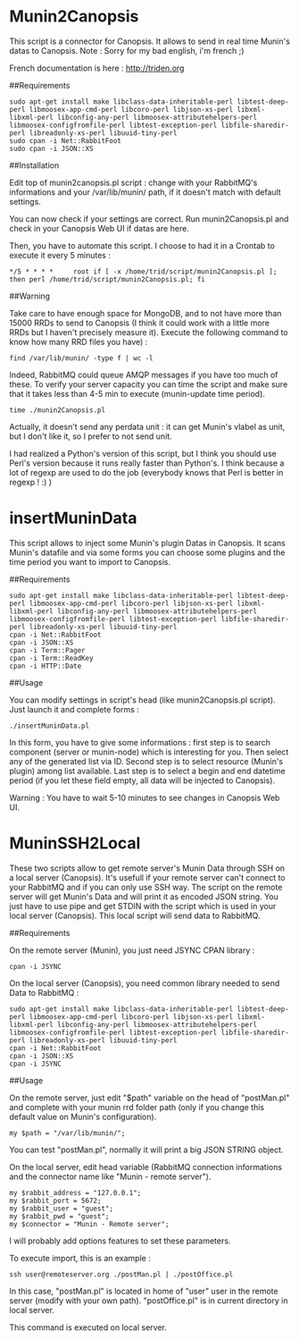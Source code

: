 Munin2Canopsis
==============

This script is a connector for Canopsis. It allows to send in real time Munin's datas to Canopsis.
Note : Sorry for my bad english, i'm french ;) 

French documentation is here : http://triden.org

##Requirements


    sudo apt-get install make libclass-data-inheritable-perl libtest-deep-perl libmoosex-app-cmd-perl libcoro-perl libjson-xs-perl libxml-libxml-perl libconfig-any-perl libmoosex-attributehelpers-perl libmoosex-configfromfile-perl libtest-exception-perl libfile-sharedir-perl libreadonly-xs-perl libuuid-tiny-perl
    sudo cpan -i Net::RabbitFoot
    sudo cpan -i JSON::XS


##Installation


Edit top of munin2canopsis.pl script : change with your RabbitMQ's informations and your /var/lib/munin/ path, if it doesn't match with default settings.

You can now check if your settings are correct. Run munin2Canopsis.pl and check in your Canopsis Web UI if datas are here.

Then, you have to automate this script. I choose to had it in a Crontab to execute it every 5 minutes :

    */5 * * * *     root if [ -x /home/trid/script/munin2Canopsis.pl ]; then perl /home/trid/script/munin2Canopsis.pl; fi

##Warning

Take care to have enough space for MongoDB, and to not have more than 15000 RRDs to send to Canopsis (I think it could work with a little more RRDs but I haven't precisely measure it).
Execute the following command to know how many RRD files you have) :

    find /var/lib/munin/ -type f | wc -l  

Indeed, RabbitMQ could queue AMQP messages if you have too much of these. To verify your server capacity you can time the script and make sure that it takes less than 4-5 min to execute (munin-update time period).

    time ./munin2Canopsis.pl

Actually, it doesn't send any perdata unit : it can get Munin's vlabel as unit, but I don't like it, so I prefer to not send unit.

I had realized a Python's version of this script, but I think you should use Perl's version because it runs really faster than Python's. I think because a lot of regexp are used to do the job (everybody knows that Perl is better in regexp ! :) )

insertMuninData
===============

This script allows to inject some Munin's plugin Datas in Canopsis. It scans Munin's datafile and via some forms you can choose some plugins and the time period you want to import to Canopsis.

##Requirements

    sudo apt-get install make libclass-data-inheritable-perl libtest-deep-perl libmoosex-app-cmd-perl libcoro-perl libjson-xs-perl libxml-libxml-perl libconfig-any-perl libmoosex-attributehelpers-perl libmoosex-configfromfile-perl libtest-exception-perl libfile-sharedir-perl libreadonly-xs-perl libuuid-tiny-perl
    cpan -i Net::RabbitFoot
    cpan -i JSON::XS
    cpan -i Term::Pager
    cpan -i Term::ReadKey
    cpan -i HTTP::Date
    
##Usage

You can modify settings in script's head (like munin2Canopsis.pl script).
Just launch it and complete forms :

    ./insertMuninData.pl
    
In this form, you have to give some informations : first step is to search component (server or munin-node) which is interesting for you. Then select any of the generated list via ID.
Second step is to select resource (Munin's plugin) among list available. 
Last step is to select a begin and end datetime period (if you let these field empty, all data will be injected to Canopsis).

Warning : You have to wait 5-10 minutes to see changes in Canopsis Web UI.

MuninSSH2Local
==============

These two scripts allow to get remote server's Munin Data through SSH on a local server (Canopsis). It's usefull if your remote server can't connect to your RabbitMQ and if you can only use SSH way.
The script on the remote server will get Munin's Data and will print it as encoded JSON string. You just have to use pipe and get STDIN with the script which is used in your local server (Canopsis). This local script will send data to RabbitMQ.

##Requirements

On the remote server (Munin), you just need JSYNC CPAN library : 

    cpan -i JSYNC
    
On the local server (Canopsis), you need common library needed to send Data to RabbitMQ :

    sudo apt-get install make libclass-data-inheritable-perl libtest-deep-perl libmoosex-app-cmd-perl libcoro-perl libjson-xs-perl libxml-libxml-perl libconfig-any-perl libmoosex-attributehelpers-perl libmoosex-configfromfile-perl libtest-exception-perl libfile-sharedir-perl libreadonly-xs-perl libuuid-tiny-perl
    cpan -i Net::RabbitFoot
    cpan -i JSON::XS
    cpan -i JSYNC
    
##Usage

On the remote server, just edit "$path" variable on the head of "postMan.pl" and complete with your munin rrd folder path (only if you change this default value on Munin's configuration).

    my $path = "/var/lib/munin/";
    
You can test "postMan.pl", normally it will print a big JSON STRING object.

On the local server, edit head variable (RabbitMQ connection informations and the connector name like "Munin - remote server").

    my $rabbit_address = "127.0.0.1";
    my $rabbit_port = 5672;
    my $rabbit_user = "guest";
    my $rabbit_pwd = "guest";
    my $connector = "Munin - Remote server";

I will probably add options features to set these parameters.

To execute import, this is an example :

    ssh user@remoteserver.org ./postMan.pl | ./postOffice.pl
    
In this case, "postMan.pl" is located in home of "user" user in the remote server (modify with your own path). 
"postOffice.pl" is in current directory in local server.

This command is executed on local server.
